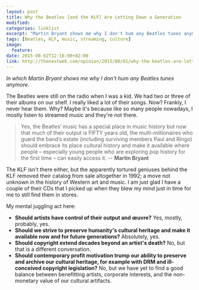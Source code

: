 ```yaml
---
layout: post
title: Why the Beatles [and the KLF] Are Letting Down a Generation
modified:
categories: linklist
excerpt: "Martin Bryant shows me why I don't hum any Beatles tunes anymore."
tags: [Beatles, KLF, music, streaming, culture]
image:
  feature:
date: 2015-08-02T12:16:08+02:00
link: http://thenextweb.com/opinion/2015/08/01/why-the-beatles-are-letting-down-a-generation/
---
```


_In which Martin Bryant shows me why I don't hum any Beatles tunes anymore._

The Beatles were still on the radio when I was a kid. We had two or three of their albums on our shelf. I really liked a lot of their songs. Now? Frankly, I never hear them. Why? Maybe it's because like so many people nowadays, I mostly listen to streamed music and they're not there.

> Yes, the Beatles‘ music has a special place in music history
> but now that much of their output is FIFTY years old,
> the multi-millionaires who guard the band’s estate (including
> surviving members Paul and Ringo) should embrace its place
> cultural history and make it available where people – especially
> young people who are exploring pop history for the first time
> – can easily access it. -- **Martin Bryant**

The KLF isn't there either, but the apparently tortured geniuses behind the KLF removed their catalog from sale altogether in 1992; a move not unknown in the history of Western art and music. I am just glad I have a couple of their CDs that I picked up when they blew my mind just in time for me to still find them in stores.

My mental juggling act here:

- **Should artists have control of their output and œuvre?** Yes, mostly, probably, yes.
- **Should we strive to preserve humanity's cultural heritage and make it available now and for future generations?** Absolutely, yes.
- **Should copyright extend decades beyond an artist's death?** No, but that is a different conversation.
- **Should contemporary profit motivation trump our ability to preserve and archive our cultural heritage, for example with DRM and ill-conceived copyright legislation?** No, but we have yet to find a good balance between benefitting artists, corporate interests, and the non-monetary value of our cultural artifacts.
